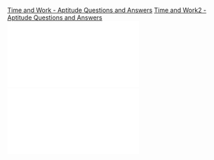 [Time and Work - Aptitude Questions and Answers](../pics/Time%20and%20Work%20-%20Aptitude%20Questions%20and%20Answers%202.pdf)
[Time and Work2 - Aptitude Questions and Answers](../pics/Time%20and%20Work%20-%20Aptitude%20Questions%20and%20Answers%202.pdf)
![](../pics/Time%20and%20Work%20-%20Aptitude%20Questions%20and%20Answers%202.pdf)
![](../pics/Time%20and%20Work%20General%20Questions%20-%20Aptitude%20Questions%20and%20Answers%20Page%202%202.pdf)